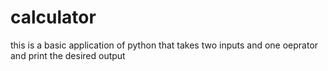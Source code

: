 # calculator
this is a basic application of python that takes two inputs and one oeprator and print the desired output
